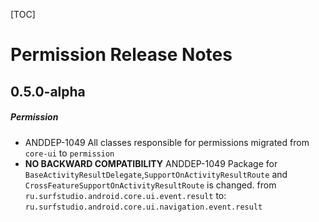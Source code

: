 [TOC]
# Permission Release Notes
## 0.5.0-alpha
##### Permission
* ANDDEP-1049 All classes responsible for permissions migrated from `core-ui` to `permission`
* **NO BACKWARD COMPATIBILITY** ANDDEP-1049 Package for `BaseActivityResultDelegate`,`SupportOnActivityResultRoute` and `CrossFeatureSupportOnActivityResultRoute` is changed. 
from `ru.surfstudio.android.core.ui.event.result` to:  `ru.surfstudio.android.core.ui.navigation.event.result`